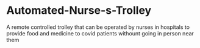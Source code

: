 # Automated-Nurse-s-Trolley
A remote controlled trolley that can be operated by nurses in hospitals to provide food and medicine to covid patients withount going in person near them 
